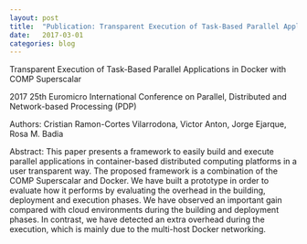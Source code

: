 ```yaml
---
layout: post
title:  "Publication: Transparent Execution of Task-Based Parallel Applications in Docker with COMP Superscalar"
date:   2017-03-01 
categories: blog
---
```


Transparent Execution of Task-Based Parallel Applications in Docker with COMP Superscalar

2017 25th Euromicro International Conference on Parallel, Distributed and Network-based Processing (PDP)

Authors: 
Cristian Ramon-Cortes Vilarrodona, Victor Anton, Jorge Ejarque, Rosa M. Badia

Abstract: 
This paper presents a framework to easily build and execute parallel applications in container-based distributed computing platforms in a user transparent way. The proposed framework is a combination of the COMP Superscalar and Docker. We have built a prototype in order to evaluate how it performs by evaluating the overhead in the building, deployment and execution phases. We have observed an important gain compared with cloud environments during the building and deployment phases. In contrast, we have detected an extra overhead during the execution, which is mainly due to the multi-host Docker networking.

